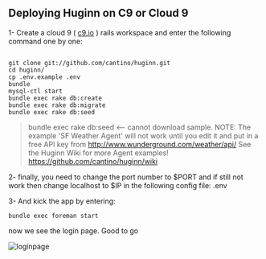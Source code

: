 Deploying Huginn on C9 or Cloud 9 
------------------------------------------------

1- Create a cloud 9 ( [c9.io](c9.io) ) rails workspace and enter the following command one by one:

```

git clone git://github.com/cantino/huginn.git
cd huginn/
cp .env.example .env
bundle
mysql-ctl start
bundle exec rake db:create
bundle exec rake db:migrate
bundle exec rake db:seed 

```

>  bundle exec rake db:seed <-- cannot download sample.
NOTE: The example 'SF Weather Agent' will not work until you edit it and put in a free API key from http://www.wunderground.com/weather/api/
See the Huginn Wiki for more Agent examples!  https://github.com/cantino/huginn/wiki

2- finally, you need to change the port number to $PORT and if still not work then change localhost to $IP in the following config file:
.env

3- And kick the app by entering:
````
bundle exec foreman start

````
now we see the login page. Good to go


![loginpage](https://cloud.githubusercontent.com/assets/7134947/14494462/07b2df86-019c-11e6-8bce-f3541920423c.jpg)